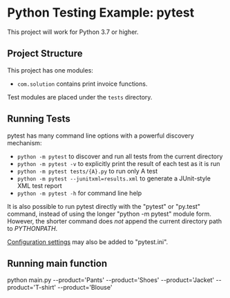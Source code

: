 Python Testing Example: pytest
==============================
This project will work for Python 3.7 or higher.

Project Structure
-----------------
This project has one modules:
* `com.solution` contains print invoice functions.

Test modules are placed under the `tests` directory.

Running Tests
-------------
pytest has many command line options with a powerful discovery mechanism:
* `python -m pytest` to discover and run all tests from the current directory
* `python -m pytest -v` to explicitly print the result of each test as it is run
* `python -m pytest tests/{A}.py` to run only A test
* `python -m pytest --junitxml=results.xml` to generate a JUnit-style XML test report
* `python -m pytest -h`  for command line help

It is also possible to run pytest directly with the "pytest" or "py.test" command,
instead of using the longer "python -m pytest" module form. However, the shorter
command does *not* append the current directory path to *PYTHONPATH*.

[Configuration settings](http://doc.pytest.org/en/latest/customize.html)
may also be added to "pytest.ini".

Running main function
-------------
python main.py --product='Pants' --product='Shoes' --product='Jacket'  --product='T-shirt' --product='Blouse'